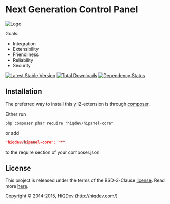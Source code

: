 Next Generation Control Panel
=============================

[![Logo](https://raw.githubusercontent.com/hiqdev/hipanel-core/master/docs/logo.png)](https://hipanel.com/)

Goals:
- Integration
- Extensibility
- Friendliness
- Reliability
- Security

[![Latest Stable Version](https://poser.pugx.org/hiqdev/hipanel-core/v/stable)](//packagist.org/packages/hiqdev/hipanel-core)
[![Total Downloads](https://poser.pugx.org/hiqdev/hipanel-core/downloads)](//packagist.org/packages/hiqdev/hipanel-core)
[![Dependency Status](https://www.versioneye.com/php/hiqdev:hipanel-core/dev-master/badge.svg)](https://www.versioneye.com/php/hiqdev:hipanel-core/dev-master)

## Installation

The preferred way to install this yii2-extension is through [composer](http://getcomposer.org/download/).

Either run

```
php composer.phar require "hiqdev/hipanel-core"
```

or add

```json
"hiqdev/hipanel-core": "*"
```

to the require section of your composer.json.

## License

This project is released under the terms of the BSD-3-Clause [license](https://github.com/hiqdev/hipanel-core/blob/master/LICENSE).
Read more [here](http://choosealicense.com/licenses/bsd-3-clause).

Copyright © 2014-2015, HiQDev (http://hiqdev.com/)
